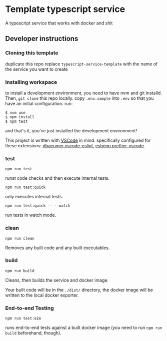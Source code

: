 # Template typescript service

A typescript service that works with docker and shit

## Developer instructions

### Cloning this template

duplicate this repo
replace `typescript-service-template` with the name of the service you want to create

### Installing workspace

to install a development environment, you need to have nvm and git installd.
Then, `git clone` this repo locally.
copy `.env.sample` into `.env` so that you have an initial configuration.
run:
```
$ nvm use
$ npm install
$ npm test
```
and that's it, you've just installed the development environment!

This project is written with [VSCode](https://code.visualstudio.com/) in mind. specifically configured for these extensions: [dbaeumer.vscode-eslint](https://marketplace.visualstudio.com/items?itemName=dbaeumer.vscode-eslint), [esbenp.prettier-vscode](https://marketplace.visualstudio.com/items?itemName=esbenp.prettier-vscode).

### test

`npm run test`

runst code checks and then execute internal tests.

`npm run test:quick`

only executes internal tests.

`npm run test:quick -- --watch` 

run tests in watch mode.

### clean

`npm run clean`

Removes any built code and any built executables.

### build

`npm run build`

Cleans, then builds the service and docker image.

Your built code will be in the `./dist/` directory, the docker image will be written to the local docker exporter.

### End-to-end Testing

`npm run test:e2e`

runs end-to-end tests against a built docker image (you need to run `npm run build` beforehand, though).
